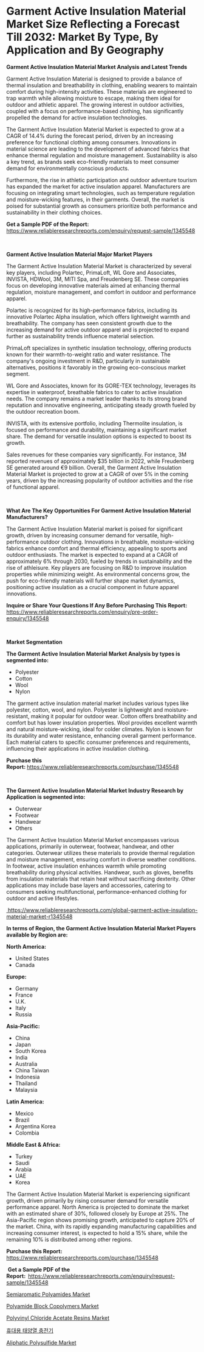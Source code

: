 <p><h1>Garment Active Insulation Material Market Size Reflecting a Forecast Till 2032: Market By Type, By Application and By Geography</h1></p><p><strong>Garment Active Insulation Material Market Analysis and Latest Trends</strong></p>
<p><p>Garment Active Insulation Material is designed to provide a balance of thermal insulation and breathability in clothing, enabling wearers to maintain comfort during high-intensity activities. These materials are engineered to trap warmth while allowing moisture to escape, making them ideal for outdoor and athletic apparel. The growing interest in outdoor activities, coupled with a focus on performance-based clothing, has significantly propelled the demand for active insulation technologies.</p><p>The Garment Active Insulation Material Market is expected to grow at a CAGR of 14.4% during the forecast period, driven by an increasing preference for functional clothing among consumers. Innovations in material science are leading to the development of advanced fabrics that enhance thermal regulation and moisture management. Sustainability is also a key trend, as brands seek eco-friendly materials to meet consumer demand for environmentally conscious products.</p><p>Furthermore, the rise in athletic participation and outdoor adventure tourism has expanded the market for active insulation apparel. Manufacturers are focusing on integrating smart technologies, such as temperature regulation and moisture-wicking features, in their garments. Overall, the market is poised for substantial growth as consumers prioritize both performance and sustainability in their clothing choices.</p></p>
<p><strong>Get a Sample PDF of the Report:&nbsp;</strong> <a href="https://www.reliableresearchreports.com/enquiry/request-sample/1345548?utm_campaign=40&utm_medium=2&utm_source=Github&utm_content=ia&utm_term=03042025&utm_id=garment-active-insulation-material">https://www.reliableresearchreports.com/enquiry/request-sample/1345548</a></p>
<p>&nbsp;</p>
<p><strong>Garment Active Insulation Material Major Market Players</strong></p>
<p><p>The Garment Active Insulation Material Market is characterized by several key players, including Polartec, PrimaLoft, WL Gore and Associates, INVISTA, HDWool, 3M, MITI Spa, and Freudenberg SE. These companies focus on developing innovative materials aimed at enhancing thermal regulation, moisture management, and comfort in outdoor and performance apparel.</p><p>Polartec is recognized for its high-performance fabrics, including its innovative Polartec Alpha insulation, which offers lightweight warmth and breathability. The company has seen consistent growth due to the increasing demand for active outdoor apparel and is projected to expand further as sustainability trends influence material selection.</p><p>PrimaLoft specializes in synthetic insulation technology, offering products known for their warmth-to-weight ratio and water resistance. The company's ongoing investment in R&D, particularly in sustainable alternatives, positions it favorably in the growing eco-conscious market segment.</p><p>WL Gore and Associates, known for its GORE-TEX technology, leverages its expertise in waterproof, breathable fabrics to cater to active insulation needs. The company remains a market leader thanks to its strong brand reputation and innovative engineering, anticipating steady growth fueled by the outdoor recreation boom.</p><p>INVISTA, with its extensive portfolio, including Thermolite insulation, is focused on performance and durability, maintaining a significant market share. The demand for versatile insulation options is expected to boost its growth.</p><p>Sales revenues for these companies vary significantly. For instance, 3M reported revenues of approximately $35 billion in 2022, while Freudenberg SE generated around €9 billion. Overall, the Garment Active Insulation Material Market is projected to grow at a CAGR of over 5% in the coming years, driven by the increasing popularity of outdoor activities and the rise of functional apparel.</p></p>
<p>&nbsp;</p>
<p><strong>What Are The Key Opportunities For Garment Active Insulation Material Manufacturers?</strong></p>
<p><p>The Garment Active Insulation Material market is poised for significant growth, driven by increasing consumer demand for versatile, high-performance outdoor clothing. Innovations in breathable, moisture-wicking fabrics enhance comfort and thermal efficiency, appealing to sports and outdoor enthusiasts. The market is expected to expand at a CAGR of approximately 6% through 2030, fueled by trends in sustainability and the rise of athleisure. Key players are focusing on R&D to improve insulation properties while minimizing weight. As environmental concerns grow, the push for eco-friendly materials will further shape market dynamics, positioning active insulation as a crucial component in future apparel innovations.</p></p>
<p><strong>Inquire or Share Your Questions If Any Before Purchasing This Report:</strong> <a href="https://www.reliableresearchreports.com/enquiry/pre-order-enquiry/1345548?utm_campaign=40&utm_medium=2&utm_source=Github&utm_content=ia&utm_term=03042025&utm_id=garment-active-insulation-material">https://www.reliableresearchreports.com/enquiry/pre-order-enquiry/1345548</a></p>
<p>&nbsp;</p>
<p><strong>Market Segmentation</strong></p>
<p><strong>The Garment Active Insulation Material Market Analysis by types is segmented into:</strong></p>
<p><ul><li>Polyester</li><li>Cotton</li><li>Wool</li><li>Nylon</li></ul></p>
<p><p>The garment active insulation material market includes various types like polyester, cotton, wool, and nylon. Polyester is lightweight and moisture-resistant, making it popular for outdoor wear. Cotton offers breathability and comfort but has lower insulation properties. Wool provides excellent warmth and natural moisture-wicking, ideal for colder climates. Nylon is known for its durability and water resistance, enhancing overall garment performance. Each material caters to specific consumer preferences and requirements, influencing their applications in active insulation clothing.</p></p>
<p><strong>Purchase this Report:&nbsp;</strong><a href="https://www.reliableresearchreports.com/purchase/1345548?utm_campaign=40&utm_medium=2&utm_source=Github&utm_content=ia&utm_term=03042025&utm_id=garment-active-insulation-material">https://www.reliableresearchreports.com/purchase/1345548</a></p>
<p>&nbsp;</p>
<p><strong>The Garment Active Insulation Material Market Industry Research by Application is segmented into:</strong></p>
<p><ul><li>Outerwear</li><li>Footwear</li><li>Handwear</li><li>Others</li></ul></p>
<p><p>The Garment Active Insulation Material Market encompasses various applications, primarily in outerwear, footwear, handwear, and other categories. Outerwear utilizes these materials to provide thermal regulation and moisture management, ensuring comfort in diverse weather conditions. In footwear, active insulation enhances warmth while promoting breathability during physical activities. Handwear, such as gloves, benefits from insulation materials that retain heat without sacrificing dexterity. Other applications may include base layers and accessories, catering to consumers seeking multifunctional, performance-enhanced clothing for outdoor and active lifestyles.</p></p>
<p><a href="https://www.reliableresearchreports.com/global-garment-active-insulation-material-market-r1345548?utm_campaign=40&utm_medium=2&utm_source=Github&utm_content=ia&utm_term=03042025&utm_id=garment-active-insulation-material">&nbsp;https://www.reliableresearchreports.com/global-garment-active-insulation-material-market-r1345548</a></p>
<p><strong>In terms of Region, the Garment Active Insulation Material Market Players available by Region are:</strong></p>
<p>
    <p> <strong> North America: </strong>
        <ul>
            <li>United States</li>
            <li>Canada</li>
        </ul>
        </p> 
    <p> <strong> Europe: </strong>
        <ul>
            <li>Germany</li>
            <li>France</li>
            <li>U.K.</li>
            <li>Italy</li>
            <li>Russia</li>
        </ul>
        </p> 
    <p> <strong> Asia-Pacific: </strong>
        <ul>
            <li>China</li>
            <li>Japan</li>
            <li>South Korea</li>
            <li>India</li>
            <li>Australia</li>
            <li>China Taiwan</li>
            <li>Indonesia</li>
            <li>Thailand</li>
            <li>Malaysia</li>
        </ul>
        </p> 
    <p> <strong> Latin America: </strong>
        <ul>
            <li>Mexico</li>
            <li>Brazil</li>
            <li>Argentina Korea</li>
            <li>Colombia</li>
        </ul>
        </p> 
    <p> <strong> Middle East & Africa: </strong>
        <ul>
            <li>Turkey</li>
            <li>Saudi</li>
            <li>Arabia</li>
            <li>UAE</li>
            <li>Korea</li>
        </ul>
    </p>
    </p>
<p><p>The Garment Active Insulation Material Market is experiencing significant growth, driven primarily by rising consumer demand for versatile performance apparel. North America is projected to dominate the market with an estimated share of 30%, followed closely by Europe at 25%. The Asia-Pacific region shows promising growth, anticipated to capture 20% of the market. China, with its rapidly expanding manufacturing capabilities and increasing consumer interest, is expected to hold a 15% share, while the remaining 10% is distributed among other regions.</p></p>
<p><strong>Purchase this Report: </strong><a href="https://www.reliableresearchreports.com/purchase/1345548?utm_campaign=40&utm_medium=2&utm_source=Github&utm_content=ia&utm_term=03042025&utm_id=garment-active-insulation-material">https://www.reliableresearchreports.com/purchase/1345548</a></p>
<p>&nbsp;<strong>Get a Sample PDF of the Report:&nbsp;&nbsp;</strong><a href="https://www.reliableresearchreports.com/enquiry/request-sample/1345548?utm_campaign=40&utm_medium=2&utm_source=Github&utm_content=ia&utm_term=03042025&utm_id=garment-active-insulation-material">https://www.reliableresearchreports.com/enquiry/request-sample/1345548</a></p>
<p><strong></strong></p>
<p><p><a href="https://github.com/gripeluigstt/Market-Research-Report-List-1/blob/main/semiaromatic-polyamides-market.md?utm_campaign=40&utm_medium=2&utm_source=Github&utm_content=ia&utm_term=03042025&utm_id=garment-active-insulation-material">Semiaromatic Polyamides Market</a></p><p><a href="https://github.com/muoioconzej8/Market-Research-Report-List-1/blob/main/polyamide-block-copolymers-market.md?utm_campaign=40&utm_medium=2&utm_source=Github&utm_content=ia&utm_term=03042025&utm_id=garment-active-insulation-material">Polyamide Block Copolymers Market</a></p><p><a href="https://github.com/obajimlaweh59/Market-Research-Report-List-1/blob/main/polyvinyl-chloride-acetate-resins-market.md?utm_campaign=40&utm_medium=2&utm_source=Github&utm_content=ia&utm_term=03042025&utm_id=garment-active-insulation-material">Polyvinyl Chloride Acetate Resins Market</a></p><p><a href="https://github.com/sougarounis/Market-Research-Report-List-7/blob/main/564922051696.md?utm_campaign=40&utm_medium=2&utm_source=Github&utm_content=ia&utm_term=03042025&utm_id=garment-active-insulation-material">휴대용 태양열 충전기</a></p><p><a href="https://github.com/rvadencho/Market-Research-Report-List-1/blob/main/aliphatic-polysulfide-market.md?utm_campaign=40&utm_medium=2&utm_source=Github&utm_content=ia&utm_term=03042025&utm_id=garment-active-insulation-material">Aliphatic Polysulfide Market</a></p></p>